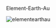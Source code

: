 Element-Earth-Au

![elementearthau](https://user-images.githubusercontent.com/121312707/235408814-27dca8b7-d2ca-4465-8905-ebe787da2d35.png)
